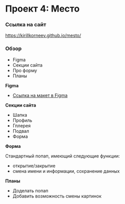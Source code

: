 # Проект 4: Место

### Ссылка на сайт

https://kirillkorneev.github.io/mesto/

### Обзор

* Figma
* Секции сайта
* Про форму
* Планы

**Figma**

* [Ссылка на макет в Figma](https://www.figma.com/file/StZjf8HnoeLdiXS7dYrLAh/JavaScript.-Sprint-4)

**Секции сайта**

* Шапка
* Профиль
* Гплерея
* Подвал
* Форма

**Форма**

Стандартный попап, имеющий следующие функции:
* открытие/закрытие
* смена имени и информации, сохранение данных

**Планы**

* Доделать попап
* Добавить возможность смены картинок

